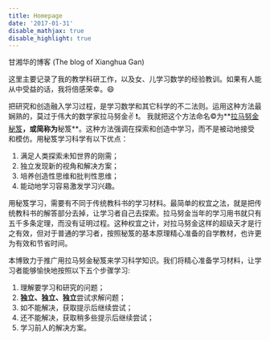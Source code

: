 ```yaml
---
title: Homepage
date: '2017-01-31'
disable_mathjax: true
disable_highlight: true
---
```


甘湘华的博客 (The blog of Xianghua Gan)

这里主要记录了我的教学科研工作，以及女、儿学习数学的经验教训。如果有人能从中受益的话，我将倍感荣幸。:smile:

把研究和创造融入学习过程，是学习数学和其它科学的不二法则。运用这种方法最娴熟的，莫过于伟大的数学家拉马努金:v: :exclamation:。 我就把这个方法命名:copyright:为**[拉马努金秘笈](/cn/拉马努金秘笈/)**，或简称为**秘笈**。这种方法强调在探索和创造中学习，而不是被动地接受和模仿。用秘笈学习科学有以下优点：

1. 满足人类探索未知世界的刚需；
2. 独立发现新的视角和解决方案；
3. 培养创造性思维和批判性思维；
4. 能动地学习容易激发学习兴趣。

用秘笈学习，需要有不同于传统教科书的学习材料。最简单的权宜之法，就是把传统教科书的解答部分去掉，让学习者自己去探索。拉马努金当年的学习用书就只有五千多条定理，而没有证明过程。这种权宜之计，对拉马努金这样的超级天才是行之有效，但对于普通的学习者，按照秘笈的基本原理精心准备的自学教材，也许更为有效和节省时间。

本博致力于推广用拉马努金秘笈来学习科学知识。我们将精心准备学习材料，让学习者能够愉快地按照以下五个步骤学习:

1. 理解要学习和研究的问题；
2. **独立、独立、独立**尝试求解问题；
3. 如不能解决，获取提示后继续尝试；
4. 还不能解决，获取稍多些提示后继续尝试；
5. 学习前人的解决方案。

<!-- A link to my [cool project](/cool/). -->

